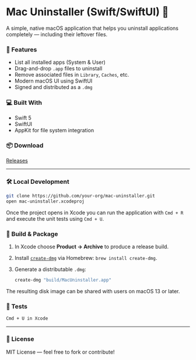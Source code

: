 # Mac Uninstaller (Swift/SwiftUI) 🧹

A simple, native macOS application that helps you uninstall applications completely — including their leftover files.

### 🚀 Features
- List all installed apps (System & User)
- Drag-and-drop `.app` files to uninstall
- Remove associated files in `Library`, `Caches`, etc.
- Modern macOS UI using SwiftUI
- Signed and distributed as a `.dmg`

### 💻 Built With
- Swift 5
- SwiftUI
- AppKit for file system integration

### 📦 Download
[Releases](https://github.com/your-org/mac-uninstaller/releases)

---

### 🛠 Local Development

```bash
git clone https://github.com/your-org/mac-uninstaller.git
open mac-uninstaller.xcodeproj
```

Once the project opens in Xcode you can run the application with `Cmd + R` and
execute the unit tests using `Cmd + U`.

### 🚀 Build & Package

1. In Xcode choose **Product -> Archive** to produce a release build.
2. Install [`create-dmg`](https://github.com/create-dmg/create-dmg) via Homebrew:
   `brew install create-dmg`.
3. Generate a distributable `.dmg`:

   ```bash
   create-dmg "build/MacUninstaller.app"
   ```

The resulting disk image can be shared with users on macOS 13 or later.

### 🧪 Tests

```bash
Cmd + U in Xcode
```

---

### 📄 License
MIT License — feel free to fork or contribute!
